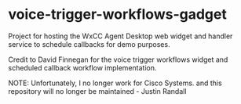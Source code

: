 # voice-trigger-workflows-gadget
Project for hosting the WxCC Agent Desktop web widget and handler service to schedule callbacks for demo purposes.

Credit to David Finnegan for the voice trigger workflows widget and scheduled callback workflow implementation.

NOTE: Unfortunately, I no longer work for Cisco Systems. and this repository will no longer be maintained - Justin Randall
